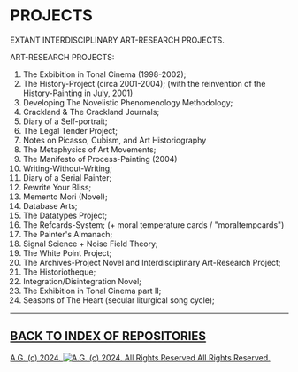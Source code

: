 # PROJECTS
EXTANT INTERDISCIPLINARY ART-RESEARCH PROJECTS.

ART-RESEARCH PROJECTS:
1. The Exbibition in Tonal Cinema (1998-2002);
2. The History-Project (circa 2001-2004); (with the reinvention of the History-Painting in July, 2001)
3. Developing The Novelistic Phenomenology Methodology;
4. Crackland & The Crackland Journals;
6. Diary of a Self-portrait;
7. The Legal Tender Project;
8. Notes on Picasso, Cubism, and Art Historiography
9. The Metaphysics of Art Movements;
10. The Manifesto of Process-Painting (2004)
11. Writing-Without-Writing;
12. Diary of a Serial Painter;
13. Rewrite Your Bliss;
14. Memento Mori (Novel);
15. Database Arts;
16. The Datatypes Project;
17. The Refcards-System; (+ moral temperature cards / "moraltempcards")
18. The Painter's Almanach;
19. Signal Science + Noise Field Theory;
20. The White Point Project;
21. The Archives-Project Novel and Interdisciplinary Art-Research Project;
22. The Historiotheque;
23. Integration/Disintegration Novel;
24. The Exhibition in Tonal Cinema part II;
25. Seasons of The Heart (secular liturgical song cycle);

- - - - - - -

## [BACK TO INDEX OF REPOSITORIES](https://github.com/antiface/Index)

[A.G. (c) 2024. ![A.G. (c) 2024. All Rights Reserved](https://historiotheque.files.wordpress.com/2016/11/ag_signature_official_2015_50px_cropped.jpg) All Rights Reserved.](http://alexgagnon.com)
